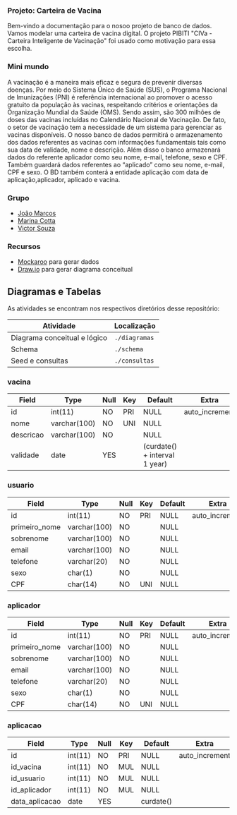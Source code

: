 ### Projeto: Carteira de Vacina

Bem-vindo a documentação para o nosoo projeto de banco de dados. Vamos modelar uma carteira de vacina digital. O projeto PIBITI "CIVa - Carteira Inteligente de Vacinação" foi usado como motivação para essa escolha.

### Mini mundo

A vacinação é a maneira mais eficaz e segura de prevenir diversas doenças. Por meio
do Sistema Único de Saúde (SUS), o Programa Nacional de Imunizações (PNI) é referência
internacional ao promover o acesso gratuito da população às vacinas, respeitando critérios e orientações da Organização Mundial da Saúde (OMS).
Sendo assim, são 300 milhões de doses das vacinas incluídas no Calendário Nacional de Vacinação. De fato, o setor de vacinação tem a necessidade de um sistema para gerenciar as vacinas disponíveis. O nosso banco de dados permitirá o armazenamento dos dados referentes as vacinas com informações fundamentais tais como sua data de validade, nome e descrição. Além disso o banco armazenará dados do referente aplicador como seu nome, e-mail, telefone, sexo e CPF. Também guardará dados referentes ao “aplicado” como seu nome, e-mail, CPF e sexo. O BD também conterá a entidade aplicação com data de aplicação,aplicador, aplicado e vacina.

### Grupo

- [João Marcos](https://github.com/j0a0m4)
- [Marina Cotta](https://github.com/MarinaCotta)
- [Victor Souza](https://github.com/dataskirmisher)

### Recursos

- [Mockaroo](https://mockaroo.com/) para gerar dados
- [Draw.io](https://www.draw.io/) para gerar diagrama conceitual

## Diagramas e Tabelas

As atividades se encontram nos respectivos diretórios desse repositório:

| Atividade                    | Localização   |
| ---------------------------- | ------------- |
| Diagrama conceitual e lógico | `./diagramas` |
| Schema                       | `./schema`    |
| Seed e consultas             | `./consultas` |

### vacina

| Field     | Type         | Null | Key | Default                       | Extra          |
| --------- | ------------ | ---- | --- | ----------------------------- | -------------- |
| id        | int(11)      | NO   | PRI | NULL                          | auto_increment |
| nome      | varchar(100) | NO   | UNI | NULL                          |
| descricao | varchar(100) | NO   |     | NULL                          |
| validade  | date         | YES  |     | (curdate() + interval 1 year) |

### usuario

| Field         | Type         | Null | Key | Default | Extra          |
| ------------- | ------------ | ---- | --- | ------- | -------------- |
| id            | int(11)      | NO   | PRI | NULL    | auto_increment |
| primeiro_nome | varchar(100) | NO   |     | NULL    |
| sobrenome     | varchar(100) | NO   |     | NULL    |
| email         | varchar(100) | NO   |     | NULL    |
| telefone      | varchar(20)  | NO   |     | NULL    |
| sexo          | char(1)      | NO   |     | NULL    |
| CPF           | char(14)     | NO   | UNI | NULL    |

### aplicador

| Field         | Type         | Null | Key | Default | Extra          |
| ------------- | ------------ | ---- | --- | ------- | -------------- |
| id            | int(11)      | NO   | PRI | NULL    | auto_increment |
| primeiro_nome | varchar(100) | NO   |     | NULL    |
| sobrenome     | varchar(100) | NO   |     | NULL    |
| email         | varchar(100) | NO   |     | NULL    |
| telefone      | varchar(20)  | NO   |     | NULL    |
| sexo          | char(1)      | NO   |     | NULL    |
| CPF           | char(14)     | NO   | UNI | NULL    |

### aplicacao

| Field          | Type    | Null | Key | Default   | Extra          |
| -------------- | ------- | ---- | --- | --------- | -------------- |
| id             | int(11) | NO   | PRI | NULL      | auto_increment |
| id_vacina      | int(11) | NO   | MUL | NULL      |
| id_usuario     | int(11) | NO   | MUL | NULL      |
| id_aplicador   | int(11) | NO   | MUL | NULL      |
| data_aplicacao | date    | YES  |     | curdate() |
